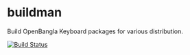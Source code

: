 # buildman
Build OpenBangla Keyboard packages for various distribution.

[![Build Status](https://travis-ci.org/OpenBangla/buildman.svg?branch=master)](https://travis-ci.org/OpenBangla/buildman)
